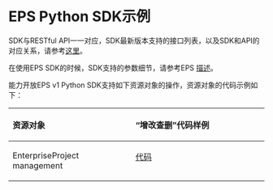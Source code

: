 # EPS Python SDK示例<a name="sdk_02_0040"></a>

SDK与RESTful API一一对应，SDK最新版本支持的接口列表，以及SDK和API的对应关系，请参考[这里](Python-EPS.md)。

在使用EPS SDK的时候，SDK支持的参数细节，请参考EPS  [描述](https://support.huaweicloud.com/api-em/zh-cn_topic_0171149198.html)。

能力开放EPS v1 Python SDK支持如下资源对象的操作，资源对象的代码示例如下：

<a name="table1371311599244"></a>
<table><thead align="left"><tr id="row13782145917245"><th class="cellrowborder" valign="top" width="48%" id="mcps1.1.3.1.1"><p id="p10782859132414"><a name="p10782859132414"></a><a name="p10782859132414"></a>资源对象</p>
</th>
<th class="cellrowborder" valign="top" width="52%" id="mcps1.1.3.1.2"><p id="p878211593249"><a name="p878211593249"></a><a name="p878211593249"></a>“增改查删”代码样例</p>
</th>
</tr>
</thead>
<tbody><tr id="row3782165911248"><td class="cellrowborder" valign="top" width="48%" headers="mcps1.1.3.1.1 "><p id="p172927299393"><a name="p172927299393"></a><a name="p172927299393"></a>EnterpriseProject management</p>
</td>
<td class="cellrowborder" valign="top" width="52%" headers="mcps1.1.3.1.2 "><p id="p122921429183918"><a name="p122921429183918"></a><a name="p122921429183918"></a><a href="https://github.com/huaweicloud/huaweicloud-sdk-python/blob/master/examples/eps/v1/enterprise_project.py" target="_blank" rel="noopener noreferrer">代码</a></p>
</td>
</tr>
</tbody>
</table>

